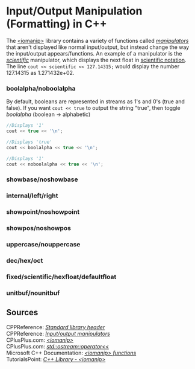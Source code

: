 # Input/Output Manipulation (Formatting) in C++
The [\<iomanip\>](https://en.cppreference.com/w/cpp/header/iomanip) library contains a variety of functions called [_manipulators_](https://www.cplusplus.com/reference/ostream/ostream/operator%3C%3C/) that aren't displayed like normal input/output, but instead change the way the input/output 
appears/functions. An example of a manipulator is the [_scientific_](https://en.cppreference.com/w/cpp/io/manip/fixed) manipulator, which displays the next float in 
[scientific notation](https://www.chem.tamu.edu/class/fyp/mathrev/mr-scnot.html). The line `cout << scientific << 127.14315;` would display the number 127.14315
as 1.271432e+02.

### boolalpha/noboolalpha
By default, booleans are represented in streams as 1's and 0's (true and false). If you want `cout << true` to output the string "true", then toggle _boolalpha_ 
(boolean -> alphabetic)
```C++
//Displays '1'
cout << true << '\n';

//Displays 'true'
cout << boolalpha << true << '\n';

//Displays '1'
cout << noboolalpha << true << '\n';
```

### showbase/noshowbase

### internal/left/right

### showpoint/noshowpoint

### showpos/noshowpos

### uppercase/nouppercase

### dec/hex/oct

### fixed/scientific/hexfloat/defaultfloat

### unitbuf/nounitbuf

## Sources
CPPReference: [_Standard library header <iomanip>_](https://en.cppreference.com/w/cpp/header/iomanip) <br />
CPPReference: [_Input/output manipulators_](https://en.cppreference.com/w/cpp/io/manip) <br />
CPlusPlus.com: [_\<iomanip\>_](https://www.cplusplus.com/reference/iomanip/) <br />
CPlusPlus.com: [_std::ostream::operator<<_](https://www.cplusplus.com/reference/ostream/ostream/operator%3C%3C/) <br />
Microsoft C++ Documentation: [_\<iomanip\> functions_](https://docs.microsoft.com/en-us/cpp/standard-library/iomanip-functions?view=msvc-160) <br />
TutorialsPoint: [_C++ Library - \<iomanip\>_](https://www.tutorialspoint.com/cpp_standard_library/iomanip.htm) <br />
